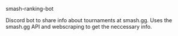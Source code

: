 smash-ranking-bot

Discord bot to share info about tournaments at smash.gg. Uses the smash.gg API and webscraping to get the neccessary info.
